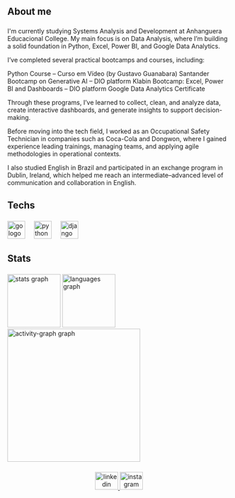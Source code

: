 <h2 align="left">About me</h2>

###

<p align="left">I'm currently studying Systems Analysis and Development at Anhanguera Educacional College.
My main focus is on Data Analysis, where I’m building a solid foundation in Python, Excel, Power BI, and Google Data Analytics.

I’ve completed several practical bootcamps and courses, including:

Python Course – Curso em Vídeo (by Gustavo Guanabara)
Santander Bootcamp on Generative AI – DIO platform
Klabin Bootcamp: Excel, Power BI and Dashboards – DIO platform
Google Data Analytics Certificate

Through these programs, I’ve learned to collect, clean, and analyze data, create interactive dashboards, and generate insights to support decision-making.

Before moving into the tech field, I worked as an Occupational Safety Technician in companies such as Coca-Cola and Dongwon, where I gained experience leading trainings, managing teams, and applying agile methodologies in operational contexts.

I also studied English in Brazil and participated in an exchange program in Dublin, Ireland, which helped me reach an intermediate–advanced level of communication and collaboration in English.</p>

###

<h2 align="left">Techs</h2>

###

<div align="left">
  <img src="https://skillicons.dev/icons?i=go" height="40" alt="go logo"  />
  <img width="12" />
  <img src="https://skillicons.dev/icons?i=py" height="40" alt="python logo"  />
  <img width="12" />
  <img src="https://skillicons.dev/icons?i=django" height="40" alt="django logo"  />
</div>

###

<h2 align="left">Stats</h2>

###

<div align="left">
  <img src="https://github-readme-stats.vercel.app/api?username=maikssilva&hide_title=false&hide_rank=false&show_icons=true&include_all_commits=true&count_private=true&disable_animations=false&theme=codeSTACKr&locale=en&hide_border=false&order=1" height="120" alt="stats graph"  />
  <img src="https://github-readme-stats.vercel.app/api/top-langs?username=maikssilva&locale=en&hide_title=false&layout=compact&card_width=320&langs_count=5&theme=codeSTACKr&hide_border=false&order=2" height="120" alt="languages graph"  />
  <img src="https://github-readme-activity-graph.vercel.app/graph?username=maikssilva&radius=16&theme=noctis-minimus&area=true&order=5" height="300" alt="activity-graph graph"  />
</div>

###

<div align="center">
  <a href="https://www.linkedin.com/in/maikssouza/" target="_blank">
    <img src="https://raw.githubusercontent.com/maurodesouza/profile-readme-generator/master/src/assets/icons/social/linkedin/default.svg" width="52" height="40" alt="linkedin logo"  />
  </a>
  <a href="https://www.instagram.com/maikssouza/" target="_blank">
    <img src="https://raw.githubusercontent.com/maurodesouza/profile-readme-generator/master/src/assets/icons/social/instagram/default.svg" width="52" height="40" alt="instagram logo"  />
  </a>
</div>

###
